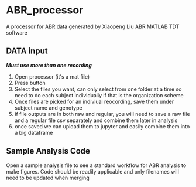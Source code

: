 # ABR_processor
A processor for ABR data generated by Xiaopeng Liu ABR MATLAB TDT software

## DATA input
***Must use more than one recording***
1. Open processor (it's a mat file)
2. Press button
3. Select the files you want, can only select from one folder at a time so need to do each subject individually if that is the organization scheme
4. Once files are picked for an indiviual reocording, save them under subject name and genotype
5. if file outputs are in both raw and regular, you will need to save a raw file and a regular file csv separately and combine them later in analysis
6. once saved we can upload them to jupyter and easily combine them into a big dataframe

## Sample Analysis Code
Open a sample analysis file to see a standard workflow for ABR analysis to make figures.
Code should be readily applicable and only filenames will need to be updated when merging
